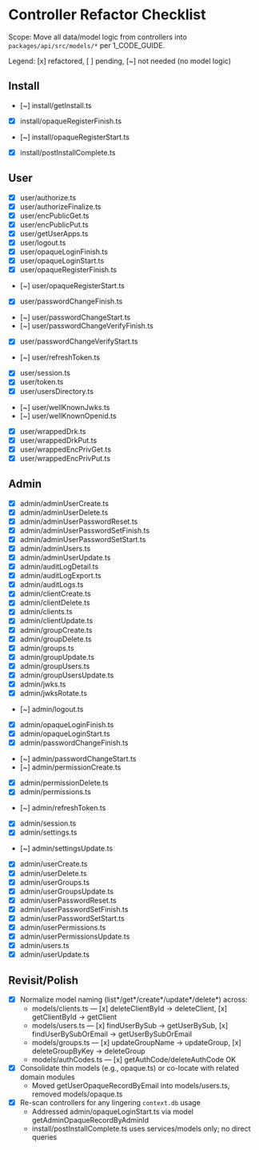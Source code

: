 # Controller Refactor Checklist

Scope: Move all data/model logic from controllers into `packages/api/src/models/*` per 1_CODE_GUIDE.

Legend: [x] refactored, [ ] pending, [~] not needed (no model logic)

## Install
 - [~] install/getInstall.ts
 - [x] install/opaqueRegisterFinish.ts
 - [~] install/opaqueRegisterStart.ts
 - [x] install/postInstallComplete.ts

## User
 - [x] user/authorize.ts
- [x] user/authorizeFinalize.ts
- [x] user/encPublicGet.ts
- [x] user/encPublicPut.ts
- [x] user/getUserApps.ts
- [x] user/logout.ts
 - [x] user/opaqueLoginFinish.ts
- [x] user/opaqueLoginStart.ts
- [x] user/opaqueRegisterFinish.ts
- [~] user/opaqueRegisterStart.ts
- [x] user/passwordChangeFinish.ts
 - [~] user/passwordChangeStart.ts
 - [~] user/passwordChangeVerifyFinish.ts
- [x] user/passwordChangeVerifyStart.ts
 - [~] user/refreshToken.ts
- [x] user/session.ts
 - [x] user/token.ts
- [x] user/usersDirectory.ts
 - [~] user/wellKnownJwks.ts
 - [~] user/wellKnownOpenid.ts
- [x] user/wrappedDrk.ts
- [x] user/wrappedDrkPut.ts
- [x] user/wrappedEncPrivGet.ts
- [x] user/wrappedEncPrivPut.ts

## Admin
- [x] admin/adminUserCreate.ts
 - [x] admin/adminUserDelete.ts
 - [x] admin/adminUserPasswordReset.ts
 - [x] admin/adminUserPasswordSetFinish.ts
 - [x] admin/adminUserPasswordSetStart.ts
- [x] admin/adminUsers.ts
 - [x] admin/adminUserUpdate.ts
 - [x] admin/auditLogDetail.ts
 - [x] admin/auditLogExport.ts
- [x] admin/auditLogs.ts
- [x] admin/clientCreate.ts
- [x] admin/clientDelete.ts
- [x] admin/clients.ts
- [x] admin/clientUpdate.ts
- [x] admin/groupCreate.ts
 - [x] admin/groupDelete.ts
- [x] admin/groups.ts
 - [x] admin/groupUpdate.ts
- [x] admin/groupUsers.ts
- [x] admin/groupUsersUpdate.ts
- [x] admin/jwks.ts
- [x] admin/jwksRotate.ts
 - [~] admin/logout.ts
 - [x] admin/opaqueLoginFinish.ts
 - [x] admin/opaqueLoginStart.ts
 - [x] admin/passwordChangeFinish.ts
 - [~] admin/passwordChangeStart.ts
- [~] admin/permissionCreate.ts
 - [x] admin/permissionDelete.ts
- [x] admin/permissions.ts
 - [~] admin/refreshToken.ts
 - [x] admin/session.ts
- [x] admin/settings.ts
 - [~] admin/settingsUpdate.ts
- [x] admin/userCreate.ts
- [x] admin/userDelete.ts
- [x] admin/userGroups.ts
- [x] admin/userGroupsUpdate.ts
 - [x] admin/userPasswordReset.ts
- [x] admin/userPasswordSetFinish.ts
- [x] admin/userPasswordSetStart.ts
 - [x] admin/userPermissions.ts
- [x] admin/userPermissionsUpdate.ts
- [x] admin/users.ts
- [x] admin/userUpdate.ts

## Revisit/Polish
- [x] Normalize model naming (list*/get*/create*/update*/delete*) across:
  - models/clients.ts — [x] deleteClientById → deleteClient, [x] getClientById → getClient
  - models/users.ts — [x] findUserBySub → getUserBySub, [x] findUserBySubOrEmail → getUserBySubOrEmail
  - models/groups.ts — [x] updateGroupName → updateGroup, [x] deleteGroupByKey → deleteGroup
  - models/authCodes.ts — [x] getAuthCode/deleteAuthCode OK
- [x] Consolidate thin models (e.g., opaque.ts) or co-locate with related domain modules
  - Moved getUserOpaqueRecordByEmail into models/users.ts, removed models/opaque.ts
- [x] Re-scan controllers for any lingering `context.db` usage
  - Addressed admin/opaqueLoginStart.ts via model getAdminOpaqueRecordByAdminId
  - install/postInstallComplete.ts uses services/models only; no direct queries
